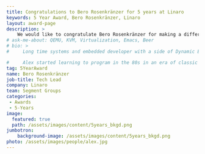 ```yaml
---
title: Congratulations to Bero Rosenkränzer for 5 years at Linaro
keywords: 5 Year Award, Bero Rosenkränzer, Linaro
layout: award-page
description: >
    We would like to congratulate Bero Rosenkränzer for making a difference in open source at Linaro for 5 years.
# ask-me-about: QEMU, KVM, Virtualization, Emacs, Beer
# bio: >
#     Long time systems and embedded developer with a side of Dynamic Binary Translation.

#     Alex started learning to program in the 80s in an era of classic home computers that allowed you to get down and dirty at the system level. After graduating with a degree in Chemistry he's worked on a variety of projects including Fruit Machines, Line Cards, CCTV recorders and point-to-multipoint wireless microwave systems. Since the turn of the century his primary focus has been working with FLOSS platforms, especially Linux. An alumni of Transitive he has a broad experience of cross-platform virtualization as well as a strong background in telecommunications and networking. A keen Emacs user he will happily answer questions and proselytise for the One True Editor (tm).
tag: 5YearAward
name: Bero Rosenkränzer
job-title: Tech Lead
company: Linaro
team: Segment Groups
categories:
 - Awards
 - 5-Years
image:
  featured: true
  path: /assets/images/content/5years_bkgd.png
jumbotron:
    background-image: /assets/images/content/5years_bkgd.png
photo: /assets/images/people/alex.jpg
---
```

